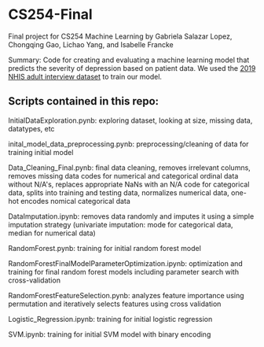 # CS254-Final
Final project for CS254 Machine Learning by Gabriela Salazar Lopez, Chongqing Gao, Lichao Yang, and Isabelle Francke

Summary: Code for creating and evaluating a machine learning model that predicts the severity of depression based on patient data. 
We used the [2019 NHIS adult interview dataset](https://www.cdc.gov/nchs/nhis/2019nhis.htm) to train our model. 

## Scripts contained in this repo:

InitialDataExploration.pynb: exploring dataset, looking at size, missing data, datatypes, etc

inital_model_data_preprocessing.pynb: preprocessing/cleaning of data for training initial model 

Data_Cleaning_Final.pynb: final data cleaning, removes irrelevant columns, removes missing data codes for numerical and categorical ordinal data without N/A's, replaces appropriate NaNs with an N/A code for categorical data, splits into training and testing data, normalizes numerical data, one-hot encodes nomical categorical data

DataImputation.ipynb: removes data randomly and imputes it using a simple imputation strategy (univariate imputation: mode for categorical data, median for numerical data)

RandomForest.pynb: training for initial random forest model 

RandomForestFinalModelParameterOptimization.ipynb: optimization and training for final random forest models including parameter search with cross-validation

RandomForestFeatureSelection.pynb: analyzes feature importance using permutation and iteratively selects features using cross validation

Logistic_Regression.ipynb: training for initial logistic regression

SVM.ipynb: training for initial SVM model with binary encoding

